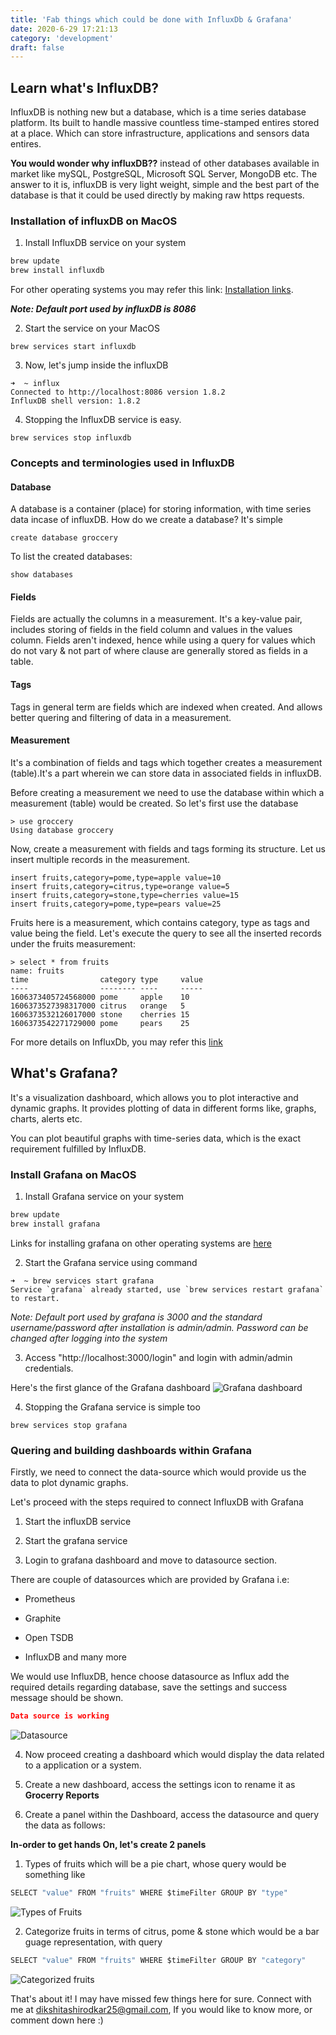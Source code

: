 ```yaml
---
title: 'Fab things which could be done with InfluxDb & Grafana'
date: 2020-6-29 17:21:13
category: 'development'
draft: false
---
```


## Learn what's InfluxDB?

InfluxDB is nothing new but a database, which is a time series database platform. Its built to handle massive countless time-stamped entires stored at a place. Which can store infrastructure, applications and sensors data entires.

**You would wonder why influxDB??** instead of other databases available in market like mySQL, PostgreSQL, Microsoft SQL Server, MongoDB etc. The answer to it is, influxDB is very light weight, simple and the best part of the database is that it could be used directly by making raw https requests.

### Installation of influxDB on MacOS

1. Install InfluxDB service on your system

```sh
brew update
brew install influxdb
```

For other operating systems you may refer this link: [Installation links](https://docs.influxdata.com/influxdb/v1.7/introduction/installation/#installing-influxdb-oss).

**_*Note: Default port used by influxDB is 8086*_**

2. Start the service on your MacOS

```
brew services start influxdb
```

3. Now, let's jump inside the influxDB

```
➜  ~ influx
Connected to http://localhost:8086 version 1.8.2
InfluxDB shell version: 1.8.2
```

4. Stopping the InfluxDB service is easy.

```
brew services stop influxdb
```

### Concepts and terminologies used in InfluxDB

#### Database

A database is a container (place) for storing information, with time series data incase of influxDB. How do we create a database? It's simple

```
create database groccery
```

To list the created databases:

```
show databases
```

#### Fields

Fields are actually the columns in a measurement. It's a key-value pair, includes storing of fields in the field column and values in the values column. Fields aren't indexed, hence while using a query for values which do not vary & not part of where clause are generally stored as fields in a table.

#### Tags

Tags in general term are fields which are indexed when created. And allows better quering and filtering of data in a measurement.

#### Measurement

It's a combination of fields and tags which together creates a measurement (table).It's a part wherein we can store data in associated fields in influxDB.

Before creating a measurement we need to use the database within which a measurement (table) would be created. So let's first use the database

```
> use groccery
Using database groccery
```

Now, create a measurement with fields and tags forming its structure. Let us insert multiple records in the measurement.

```
insert fruits,category=pome,type=apple value=10
insert fruits,category=citrus,type=orange value=5
insert fruits,category=stone,type=cherries value=15
insert fruits,category=pome,type=pears value=25
```

Fruits here is a measurement, which contains category, type as tags and value being the field. Let's execute the query to see all the inserted records under the fruits measurement:

```
> select * from fruits
name: fruits
time                category type     value
----                -------- ----     -----
1606373405724568000 pome     apple    10
1606373527398317000 citrus   orange   5
1606373532126017000 stone    cherries 15
1606373542271729000 pome     pears    25
```

For more details on InfluxDb, you may refer this [link](https://docs.influxdata.com/influxdb/v2.0/get-started/)

## What's Grafana?

It's a visualization dashboard, which allows you to plot interactive and dynamic graphs. It provides plotting of data in different forms like, graphs, charts, alerts etc.

You can plot beautiful graphs with time-series data, which is the exact requirement fulfilled by InfluxDB.

### Install Grafana on MacOS

1. Install Grafana service on your system

```sh
brew update
brew install grafana
```

Links for installing grafana on other operating systems are [here](https://grafana.com/docs/grafana/latest/installation/)

2. Start the Grafana service using command

```
➜  ~ brew services start grafana
Service `grafana` already started, use `brew services restart grafana` to restart.
```

_Note: Default port used by grafana is 3000 and the standard username/password after installation is admin/admin. Password can be changed after logging into the system_

3. Access "http://localhost:3000/login" and login with admin/admin credentials.

Here's the first glance of the Grafana dashboard
![Grafana dashboard](/images/Grafana.png)

4. Stopping the Grafana service is simple too

```
brew services stop grafana
```

### Quering and building dashboards within Grafana

Firstly, we need to connect the data-source which would provide us the data to plot dynamic graphs.

Let's proceed with the steps required to connect InfluxDB with Grafana

1. Start the influxDB service

2. Start the grafana service

3. Login to grafana dashboard and move to datasource section.

There are couple of datasources which are provided by Grafana i.e:

- Prometheus

- Graphite

- Open TSDB

- InfluxDB and many more

We would use InfluxDB, hence choose datasource as Influx add the required details regarding database, save the settings and success message should be shown.

```json
Data source is working
```

![Datasource](/images/datasource.png)

4. Now proceed creating a dashboard which would display the data related to a application or a system.

5. Create a new dashboard, access the settings icon to rename it as **Grocerry Reports**

6. Create a panel within the Dashboard, access the datasource and query the data as follows:

**In-order to get hands On, let's create 2 panels**

1. Types of fruits which will be a pie chart, whose query would be something like

```js
SELECT "value" FROM "fruits" WHERE $timeFilter GROUP BY "type"
```

![Types of Fruits](/images/typesoffruits.png)

2. Categorize fruits in terms of citrus, pome & stone which would be a bar guage representation, with query

```js
SELECT "value" FROM "fruits" WHERE $timeFilter GROUP BY "category"
```

![Categorized fruits](/images/categoryoffruits.png)

That's about it! I may have missed few things here for sure. Connect with me at [dikshitashirodkar25@gmail.com](dikshitashirodkar25@gmail.com), If you would like to know more, or comment down here :)
